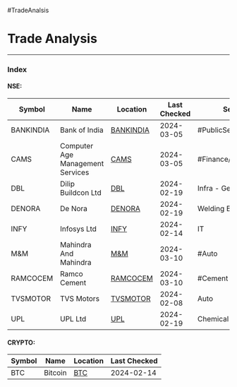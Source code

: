 #TradeAnalsis
# Trade Analysis

---
### Index

#### NSE:
| Symbol    | Name                             | Location                            | Last Checked | Sector               |
| --------- | -------------------------------- | ----------------------------------- | ------------ | -------------------- |
| BANKINDIA | Bank of India                    | [BANKINDIA](BANKINDIA/BANKINDIA.md) | 2024-03-05   | #PublicSectorBanks   |
| CAMS      | Computer Age Management Services | [CAMS](CAMS/CAMS.md)                | 2024-03-05   | #Finance/Investments |
| DBL       | Dilip Buildcon Ltd               | [DBL](DBL/DBL.md)                   | 2024-02-19   | Infra - General      |
| DENORA    | De Nora                          | [DENORA](DENORA/DENORA.md)          | 2024-02-19   | Welding Equipments   |
| INFY      | Infosys Ltd                      | [INFY](INFY/INFY.md)                | 2024-02-14   | IT                   |
| M&M       | Mahindra And Mahindra            | [M&M](M&M/M&M.md)                   | 2024-03-10   | #Auto                |
| RAMCOCEM  | Ramco Cement                     | [RAMCOCEM](RAMCOCEM/RAMCOCEM.md)    | 2024-03-10   | #Cement              |
| TVSMOTOR  | TVS Motors                       | [TVSMOTOR](TVSMOTOR/TVSMOTOR.md)    | 2024-02-08   | Auto                 |
| UPL       | UPL Ltd                          | [UPL](UPL/UPL.md)                   | 2024-02-19   | Chemical             |

#### CRYPTO:
| Symbol | Name    | Location          | Last Checked |
| ------ | ------- | ----------------- | ------------ |
| BTC    | Bitcoin | [BTC](BTC/BTC.md) | 2024-02-14   |
